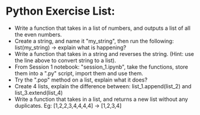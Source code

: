 # Python Exercise List: 

- Write a function that takes in a list of numbers, and outputs a list of all the even numbers. 
- Create a string, and name it "my_string", then run the following: list(my_string) -> explain what is happening? 
- Write a function that takes in a string and reverses the string. (Hint: use the line above to convert string to a list).
- From Session 1 notebook: "session_1.ipynb", take the functions, store them into a ".py" script, import them and use them. 
- Try the ".pop" method on a list, explain what it does? 
- Create 4 lists, explain the difference between: list_1.append(list_2) and list_3.extend(list_4)
- Write a function that takes in a list, and returns a new list without any duplicates. Eg: [1,2,2,3,4,4,4,4] -> [1,2,3,4]